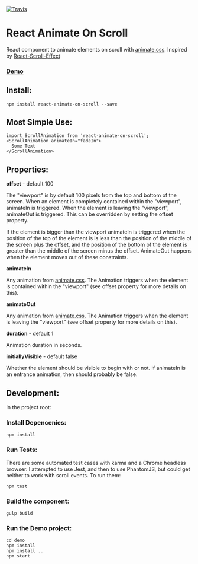 [![Travis](https://travis-ci.org/dbramwell/react-animate-on-scroll.svg?branch=master)](https://travis-ci.org/dbramwell/react-animate-on-scroll)

# React Animate On Scroll
React component to animate elements on scroll with [animate.css](https://daneden.github.io/animate.css/).
Inspired by [React-Scroll-Effect](https://github.com/anorudes/react-scroll-effects)

### [Demo](https://dbramwell.github.io/react-animate-on-scroll/)

## Install:

```
npm install react-animate-on-scroll --save
```

## Most Simple Use:

```
import ScrollAnimation from 'react-animate-on-scroll';
<ScrollAnimation animateIn="fadeIn">
  Some Text
</ScrollAnimation>
```
## Properties:
**offset** - default 100

The "viewport" is by default 100 pixels from the top and bottom of the screen. When an element is completely contained within the "viewport", animateIn is triggered. When the element is leaving the "viewport", animateOut is triggered. This can be overridden by setting the offset property.

If the element is bigger than the viewport animateIn is triggered when the position of the top of the element is is less than the position of the middle of the screen plus the offset, and the position of the bottom of the element is greater than the middle of the screen minus the offset. AnimateOut happens when the element moves out of these constraints.

**animateIn**

Any animation from [animate.css](https://daneden.github.io/animate.css/). The Animation triggers when the element is contained within the "viewport" (see offset property for more details on this).

**animateOut**

Any animation from [animate.css](https://daneden.github.io/animate.css/). The Animation triggers when the element is leaving the "viewport" (see offset property for more details on this).

**duration** - default 1

Animation duration in seconds.

**initiallyVisible** - default false

Whether the element should be visible to begin with or not. If animateIn is an entrance animation, then should probably be false.

## Development:

In the project root:

### Install Depencenies:

``
npm install
``

### Run Tests:

There are some automated test cases with karma and a Chrome headless browser. I attempted to use Jest, and then to use PhantomJS, but could get neither to work with scroll events. To run them:

```
npm test
```

### Build the component:

```
gulp build
```

### Run the Demo project:

```
cd demo
npm install
npm install ..
npm start
```
